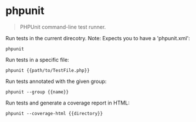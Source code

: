 phpunit
=======

> PHPUnit command-line test runner.

Run tests in the current direcotry. Note: Expects you to have a 'phpunit.xml':

    phpunit

Run tests in a specific file:

    phpunit {{path/to/TestFile.php}}

Run tests annotated with the given group:

    phpunit --group {{name}}

Run tests and generate a coverage report in HTML:

    phpunit --coverage-html {{directory}}
